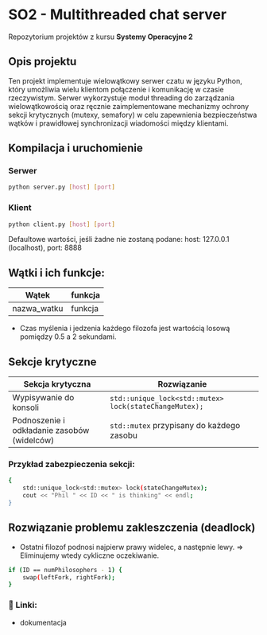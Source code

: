 # SO2 - Multithreaded chat server

Repozytorium projektów z kursu **Systemy Operacyjne 2**

## Opis projektu
Ten projekt implementuje wielowątkowy serwer czatu w języku Python, który umożliwia wielu klientom połączenie i komunikację w czasie rzeczywistym. Serwer wykorzystuje moduł threading do zarządzania wielowątkowością oraz ręcznie zaimplementowane mechanizmy ochrony sekcji krytycznych (mutexy, semafory) w celu zapewnienia bezpieczeństwa wątków i prawidłowej synchronizacji wiadomości między klientami.

## Kompilacja i uruchomienie
### Serwer
```bash
python server.py [host] [port]
```
### Klient
```bash
python client.py [host] [port]
```
Defaultowe wartości, jeśli żadne nie zostaną podane:
host: 127.0.0.1 (localhost),
port: 8888

## Wątki i ich funkcje:
| Wątek   | funkcja         |
| ------ | ---------------- |
|nazwa_watku| funkcja |

- Czas myślenia i jedzenia każdego filozofa jest wartością losową pomiędzy 0.5 a 2 sekundami.

## Sekcje krytyczne 
| Sekcja krytyczna   | Rozwiązanie         |
| ------ | ---------------- |
| Wypisywanie do konsoli   | `std::unique_lock<std::mutex> lock(stateChangeMutex);`   |
| Podnoszenie i odkładanie zasobów (widelców)| `std::mutex` przypisany do każdego zasobu|

### Przykład zabezpieczenia sekcji:
```bash
{
    std::unique_lock<std::mutex> lock(stateChangeMutex);
    cout << "Phil " << ID << " is thinking" << endl;
}
```
## Rozwiązanie problemu zakleszczenia (deadlock)
- Ostatni filozof podnosi najpierw prawy widelec, a następnie lewy. => Eliminujemy wtedy cykliczne oczekiwanie.
```bash
if (ID == numPhilosophers - 1) {
    swap(leftFork, rightFork);
}
```
### 📎 Linki:
- dokumentacja 

